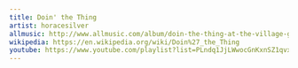 ```yaml
---
title: Doin' the Thing
artist: horacesilver
allmusic: http://www.allmusic.com/album/doin-the-thing-at-the-village-gate-mw0000653239
wikipedia: https://en.wikipedia.org/wiki/Doin%27_the_Thing
youtube: https://www.youtube.com/playlist?list=PLndq1JjLWwocGnKxnSZ1qvxZi6ACIN-Jy
---
```

